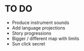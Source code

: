 # TO DO

- Produce instrument sounds
- Add language projections
- Story progressions
- Bigger / different map with limits
- Sun click secret